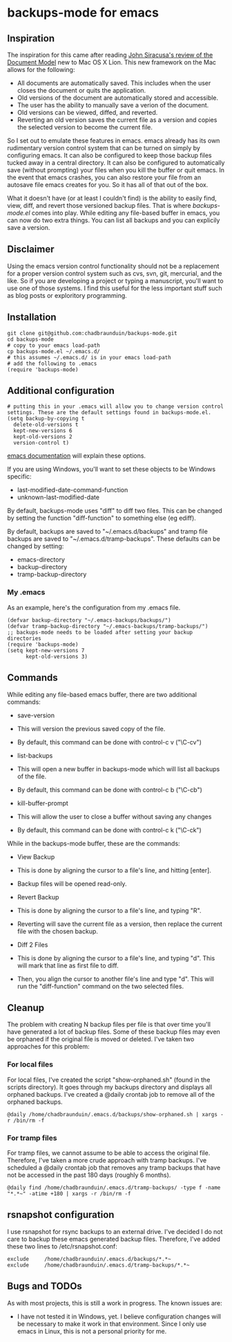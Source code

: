
# backups-mode for emacs

## Inspiration
The inspiration for this came after reading [John Siracusa's review of the Document Model](http://arstechnica.com/apple/reviews/2011/07/mac-os-x-10-7.ars/7#document-model) new to Mac OS X Lion. This new framework on the Mac allows for the following:

* All documents are automatically saved. This includes when the user closes the document or quits the application.
* Old versions of the document are automatically stored and accessible.
* The user has the ability to manually save a verion of the document.
* Old versions can be viewed, diffed, and reverted.
* Reverting an old version saves the current file as a version and copies the selected version to become the current file.

So I set out to emulate these features in emacs. emacs already has its own rudimentary version control system that can be turned on simply by configuring emacs. It can also be configured to keep those backup files tucked away in a central directory. It can also be configured to automatically save (without prompting) your files when you kill the buffer or quit emacs. In the event that emacs crashes, you can also restore your file from an autosave file emacs creates for you. So it has all of that out of the box.

What it doesn't have (or at least I couldn't find) is the ability to easily find, view, diff, and revert those versioned backup files. That is where *backups-mode.el* comes into play. While editing any file-based buffer in emacs, you can now do two extra things. You can list all backups and you can explicily save a version.

## Disclaimer
Using the emacs version control functionality should not be a replacement for a proper version control system such as cvs, svn, git, mercurial, and the like. So if you are developing a project or typing a manuscript, you'll want to use one of those systems. I find this useful for the less important stuff such as blog posts or exploritory programming.

## Installation
    git clone git@github.com:chadbraunduin/backups-mode.git
    cd backups-mode
    # copy to your emacs load-path
    cp backups-mode.el ~/.emacs.d/
    # this assumes ~/.emacs.d/ is in your emacs load-path
    # add the following to .emacs
    (require 'backups-mode)

## Additional configuration
    # putting this in your .emacs will allow you to change version control settings. These are the default settings found in backups-mode.el.
    (setq backup-by-copying t
      delete-old-versions t
      kept-new-versions 6
      kept-old-versions 2
      version-control t)
[emacs documentation](http://www.gnu.org/software/emacs/elisp/html_node/Numbered-Backups.html) will explain these options.

If you are using Windows, you'll want to set these objects to be Windows specific:

* last-modified-date-command-function
* unknown-last-modified-date

By default, backups-mode uses "diff" to diff two files. This can be changed by setting the function "diff-function" to something else (eg ediff).

By default, backups are saved to "~/.emacs.d/backups" and tramp file backups are saved to "~/.emacs.d/tramp-backups". These defaults can be changed by setting:

* emacs-directory
* backup-directory
* tramp-backup-directory

### My .emacs
As an example, here's the configuration from my .emacs file.

    (defvar backup-directory "~/.emacs-backups/backups/")
    (defvar tramp-backup-directory "~/.emacs-backups/tramp-backups/")
    ;; backups-mode needs to be loaded after setting your backup directories
    (require 'backups-mode)
    (setq kept-new-versions 7
          kept-old-versions 3)

## Commands
While editing any file-based emacs buffer, there are two additional commands:

* save-version
 * This will version the previous saved copy of the file.
 * By default, this command can be done with control-c v ("\C-cv")

* list-backups
 * This will open a new buffer in backups-mode which will list all backups of the file.
 * By default, this command can be done with control-c b ("\C-cb")
 
* kill-buffer-prompt
 * This will allow the user to close a buffer without saving any changes
 * By default, this command can be done with control-c k ("\C-ck")
 
While in the backups-mode buffer, these are the commands:

* View Backup
 * This is done by aligning the cursor to a file's line, and hitting \[enter\]. 
 * Backup files will be opened read-only.

* Revert Backup
 * This is done by aligning the cursor to a file's line, and typing "R".
 * Reverting will save the current file as a version, then replace the current file with the chosen backup.

* Diff 2 Files
 * This is done by aligning the cursor to a file's line, and typing "d". This will mark that line as first file to diff. 
 * Then, you align the cursor to another file's line and type "d". This will run the "diff-function" command on the two selected files.

## Cleanup
The problem with creating N backup files per file is that over time you'll have generated a lot of backup files. Some of these backup files may even be orphaned if the original file is moved or deleted. I've taken two approaches for this problem:

### For local files
For local files, I've created the script "show-orphaned.sh" (found in the scripts directory). It goes through my backups directory and displays all orphaned backups. I've created a @daily crontab job to remove all of the orphaned backups.

    @daily /home/chadbraunduin/.emacs.d/backups/show-orphaned.sh | xargs -r /bin/rm -f
    
### For tramp files
For tramp files, we cannot assume to be able to access the original file. Therefore, I've taken a more crude approach with tramp backups. I've scheduled a @daily crontab job that removes any tramp backups that have not be accessed in the past 180 days (roughly 6 months).

    @daily find /home/chadbraunduin/.emacs.d/tramp-backups/ -type f -name "*.*~" -atime +180 | xargs -r /bin/rm -f

## rsnapshot configuration
I use rsnapshot for rsync backups to an external drive. I've decided I do not care to backup these emacs generated backup files. Therefore, I've added these two lines to /etc/rsnapshot.conf:

    exclude		/home/chadbraunduin/.emacs.d/backups/*.*~
    exclude		/home/chadbraunduin/.emacs.d/tramp-backups/*.*~

## Bugs and TODOs
As with most projects, this is still a work in progress. The known issues are:

* I have not tested it in Windows, yet. I believe configuration changes will be necessary to make it work in that environment. Since I only use emacs in Linux, this is not a personal priority for me.

